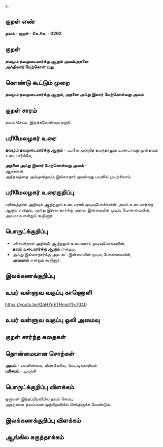 உ

## குறள் எண் 

**தவம் - குறள் - 0உ௬உ - 0262**  

## குறள் 

**தவமும் தவமுடையார்க்கு ஆகும் அவம்அதனை  
அஃதிலார் மேற்கொள் வது.**

## கொண்டு கூட்டும் முறை

**தவமும் தவமுடையார்க்கு ஆகும், அதனை அஃது இலார் மேற்கொள்வது அவம்**  

## குறள் சாரம் 

 தவம் செய்ய, இருக்கவேண்டிய தகுதி 

## பரிமேலழகர் உரை

**தவமும் தவமுடையார்க்கு ஆகும்** - பயனேஅன்றித் தவந்தானும் உண்டாவது முன்தவம் உடையார்க்கே,  

**அதனை அஃது இலார் மேற்கொள்வது அவம்** -   
ஆகலான்,   
அத்தவத்தை அம்முன்தவம் இல்லாதார் முயல்வது பயனில் முயற்சியாம்.

## பரிமேலழகர் உரைகுறிப்பு   

பரிசயத்தால் அறிவும் ஆற்றலும் உடையராய் முடிவுபோக்கலின், தவம் உடையார்க்கு ஆகும் என்றும், அஃது இல்லாதார்க்கு அவை இன்மையின் முடிவு போகாமையின், அவமாம் என்றும் கூறினார்.  

## பொருட்க்குறிப்பு 

* பரிசயத்தால் அறிவும் ஆற்றலும் உடையராய் முடிவுபோக்கலின்,  
 **தவம் உடையார்க்கு ஆகும்** என்றும்,  
 * அஃது இல்லாதார்க்கு அவ ைஇன்மையின் முடிவு போகாமையின்,  
  **அவமாம்** என்றும் கூறினார்.    
  
## இலக்கணக்குறிப்பு  


## உயர் வள்ளுவ வகுப்பு காணொளி

https://youtu.be/QbHYqETHmuI?t=7040

## உயர் வள்ளுவ வகுப்பு ஒலி அமைவு 

 
## குறள் சார்ந்த கதைகள் 


## தொன்மையான சொற்கள்

**அவம்** - பயனின்மை, வீண்வேலை, வெட்டிக்காரியம்     
**பரிசயம்** - முயற்சி 

## பொருட்க்குறிப்பு விளக்கம்

ஒருவன் இந்தப்பிறவியில் தவம் செய்ய,  
அதற்கான தவப்பயன் முற்பிறவியில் செய்திருக்க வேண்டும்.  

## இலக்கணக்குறிப்பு விளக்கம்


## ஆங்கில கருத்தாக்கம் 


